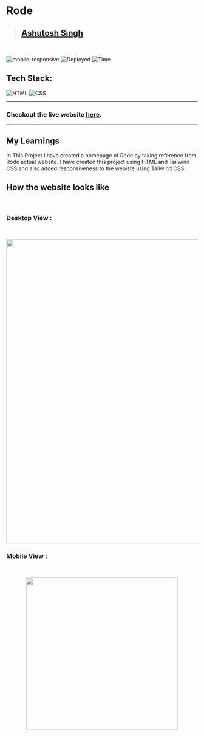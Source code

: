 # Rode

> ## [Ashutosh Singh]()

<br/>

![mobile-responsive](https://img.shields.io/badge/Mobile%20Responsive-Yes-green)
![Deployed](https://img.shields.io/badge/Deployed-Yes-green)
![Time](https://img.shields.io/badge/Time%20Taken-2.5hrs-green)

## Tech Stack:

![HTML](https://img.shields.io/badge/html-3670A0?style=for-the-badge&logo=html5&logoColor=white)
![CSS](https://img.shields.io/badge/CSS-%234ea94b.svg?style=for-the-badge&logo=css3&logoColor=white)

---

### Checkout the live website [here](http://rode-clone-eight.vercel.app/).

---

## My Learnings

In This Project I have created a homepage of Rode by taking reference from Rode actual website.
I have created this project using HTML and Tailwind CSS and
also added responsiveness to the webiste using Tailwind CSS.

## How the website looks like

<br>

### Desktop View :

<br>
<p align="center">
<img src="./assets/laptop.gif"  width=800px>
</p>

### Mobile View :

<br>
<p align="center">
<img src="./assets/mobile.gif" width=400px>
</p>
